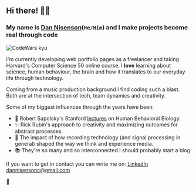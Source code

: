 ## Hi there! 👋👀

### My name is [Dan Nisenson](https://www.linkedin.com/in/dan-nisenson/)(`He/Him`) and I make projects become real through code
![CodeWars kyu](https://www.codewars.com/users/ChinoMoriarty/badges/micro)

I'm currently developing web portfolio pages as a freelancer and taking Harvard's Computer Science 50 online course.
I **love** learning about science, human behaviour, the brain and how it translates to our everyday life through technology. 

Coming from a music production background I find coding such a blast. Both are at the intersection of tech, team dynamics and creativity. 

Some of my biggest influences through the years have been:

- 🐒 Robert Sapolsky's Stanford [lectures](https://www.youtube.com/watch?v=NNnIGh9g6fA&list=PL150326949691B199) on Human Behavioral Biology.
- ✨ Rick Rubin's approach to creativity and maximizing outcomes for abstract processes.
- 💽 The impact of how recording technology (and signal processing in general) shaped the way we think and experience media.
- 📚 They're so many and so interconnected I should probably start a blog 

If you want to get in contact you can write me on:
[LinkedIn](https://www.linkedin.com/in/dan-nisenson/)
<dannisensonc@gmail.com>

🌟
